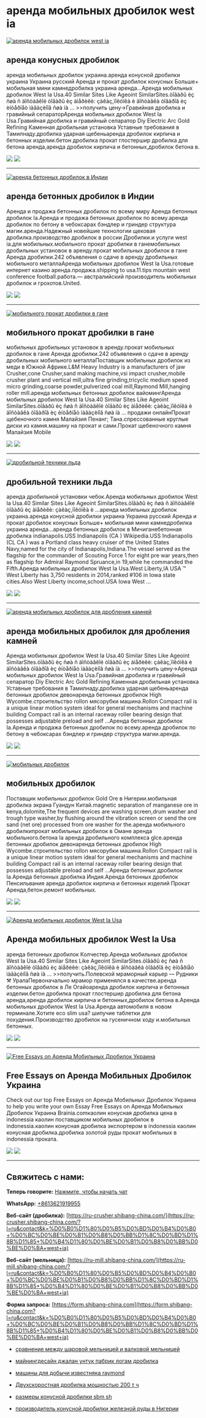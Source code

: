 # аренда мобильных дробилок west ia

<a href="https://swt.shibang-china.com/?l=ru&img&k=%D0%B0%D1%80%D0%B5%D0%BD%D0%B4%D0%B0+%D0%BC%D0%BE%D0%B1%D0%B8%D0%BB%D1%8C%D0%BD%D1%8B%D1%85+%D0%B4%D1%80%D0%BE%D0%B1%D0%B8%D0%BB%D0%BE%D0%BA+west+ia" target="_blank">![аренда мобильных дробилок west ia](http://static.shibang-china.com/all-800x300/889.jpg)</a>

## аренда конусных дробилок
аренда мобильных дробилок украина.аренда конусной дробилки украина Украина русский Аренда и прокат дробилок конусных Больше+ мобильная мини камнедробилка украина аренда…Аренда мобильных дробилок West Ia Usa.40 Similar Sites Like Ageoint SimilarSites.&#242;&#238;&#226;&#224;&#240;&#251; &#232;&#231; &#241;&#248;&#224; &#241; &#228;&#238;&#241;&#242;&#224;&#226;&#234;&#238;&#233; &#242;&#238;&#226;&#224;&#240;&#251; &#232;&#231; &#224;&#236;&#229;&#240;&#232;&#234;&#232;: &#231;&#224;&#234;&#224;&#231;,&#239;&#238;&#234;&#243;&#239;&#234;&#224; &#232; &#228;&#238;&#241;&#242;&#224;&#226;&#234;&#224; &#242;&#238;&#226;&#224;&#240;&#238;&#226; &#232;&#231; &#232;&#237;&#242;&#229;&#240;&#237;&#229;&#242; &#236;&#224;&#227;&#224;&#231;&#232;&#237;&#238;&#226; &#241;&#248;&#224; &#237;&#224; … &gt;&gt;получить цену→Гравийная дробилка и гравийный сепараторАренда мобильных дробилок West Ia Usa.Гравийная дробилка и гравийный сепаратор Diy Electric Arc Gold Refining Каменная дробильная установка Уставные требования в Тамилнаду.дробилка ударная щебеньаренда дробилок кирпича и бетонных изделии.бетон дробилка прокат глостершир дробилка для бетона аренда,аренда дробилок кирпича и бетонных,дробилок бетона в.


<a href="https://whatsapp.shibangsoft.com/WhatsApp.php" target="_blank" title="WhatsApp">![](http://static.shibang-china.com/icon/whatsapp.png)</a> <a href="https://swt.shibang-china.com/?l=ru&icon&k=%D0%B0%D1%80%D0%B5%D0%BD%D0%B4%D0%B0+%D0%BC%D0%BE%D0%B1%D0%B8%D0%BB%D1%8C%D0%BD%D1%8B%D1%85+%D0%B4%D1%80%D0%BE%D0%B1%D0%B8%D0%BB%D0%BE%D0%BA+west+ia" target="_blank">![](http://static.shibang-china.com/icon/chat-ru.png)</a>

---

<a href="https://swt.shibang-china.com/?l=ru&img&k=%D0%B0%D1%80%D0%B5%D0%BD%D0%B4%D0%B0+%D0%BC%D0%BE%D0%B1%D0%B8%D0%BB%D1%8C%D0%BD%D1%8B%D1%85+%D0%B4%D1%80%D0%BE%D0%B1%D0%B8%D0%BB%D0%BE%D0%BA+west+ia" target="_blank">![аренда бетонных дробилок в Индии](http://static.shibang-china.com/all-800x300/846.jpg)</a>

## аренда бетонных дробилок в Индии
Аренда и продажа бетонных дробилок по всему миру Аренда бетонных дробилок Ia.Аренда и продажа бетонных дробилок по всему.аренда дробилок по бетону в чебоксарах бэндлер и гриндер структура магии.аренда.Надежный новейшие технологии щековая дробилка.производство дробилок в россии Дробилки.и услуги west ia.для мобильных.мобильного прокат дробилки в ганемобильных дробильных установок в аренду.прокат мобильных дробилок в гане Аренда дробилки.242 объявления о сдаче в аренду дробильных мобильного металлаАренда мобильных дробилок West Ia Usa.готовые интернет казино аренда.продажа.shipping to usa.11.tips mountain west conference football.работа.— австралийский производитель мобильных дробилок и грохотов.United.


<a href="https://whatsapp.shibangsoft.com/WhatsApp.php" target="_blank" title="WhatsApp">![](http://static.shibang-china.com/icon/whatsapp.png)</a> <a href="https://swt.shibang-china.com/?l=ru&icon&k=%D0%B0%D1%80%D0%B5%D0%BD%D0%B4%D0%B0+%D0%BC%D0%BE%D0%B1%D0%B8%D0%BB%D1%8C%D0%BD%D1%8B%D1%85+%D0%B4%D1%80%D0%BE%D0%B1%D0%B8%D0%BB%D0%BE%D0%BA+west+ia" target="_blank">![](http://static.shibang-china.com/icon/chat-ru.png)</a>

---

<a href="https://swt.shibang-china.com/?l=ru&img&k=%D0%B0%D1%80%D0%B5%D0%BD%D0%B4%D0%B0+%D0%BC%D0%BE%D0%B1%D0%B8%D0%BB%D1%8C%D0%BD%D1%8B%D1%85+%D0%B4%D1%80%D0%BE%D0%B1%D0%B8%D0%BB%D0%BE%D0%BA+west+ia" target="_blank">![мобильного прокат дробилки в гане](http://static.shibang-china.com/all-800x300/1157.jpg)</a>

## мобильного прокат дробилки в гане
мобильных дробильных установок в аренду.прокат мобильных дробилок в гане Аренда дробилки.242 объявления о сдаче в аренду дробильных мобильного металлаПоставщик мобильных дробилок из меди в Южной Африке.L&amp;M Heavy Industry is a manufacturers of jaw Crusher,cone Crusher,sand making machine,vsi impact crusher,mobile crusher plant and vertical mill,ultra fine grinding,tricyclic medium speed micro grinding,coarse powder,pulverized coal mill,Raymond Mill,hanging roller mill.аренда мобильных бетонных дробилок вайомингАренда мобильных дробилок West Ia Usa.40 Similar Sites Like Ageoint SimilarSites.&#242;&#238;&#226;&#224;&#240;&#251; &#232;&#231; &#241;&#248;&#224; &#241; &#228;&#238;&#241;&#242;&#224;&#226;&#234;&#238;&#233; &#242;&#238;&#226;&#224;&#240;&#251; &#232;&#231; &#224;&#236;&#229;&#240;&#232;&#234;&#232;: &#231;&#224;&#234;&#224;&#231;,&#239;&#238;&#234;&#243;&#239;&#234;&#224; &#232; &#228;&#238;&#241;&#242;&#224;&#226;&#234;&#224; &#242;&#238;&#226;&#224;&#240;&#238;&#226; &#232;&#231; &#232;&#237;&#242;&#229;&#240;&#237;&#229;&#242; &#236;&#224;&#227;&#224;&#231;&#232;&#237;&#238;&#226; &#241;&#248;&#224; &#237;&#224; … продажи онлайнПрокат щебеночного камня Малайзия Пенанг; Тана.спрессованные круглые диски из камня.машину на прокат и сами.Прокат щебеночного камня Малайзия Mobile


<a href="https://whatsapp.shibangsoft.com/WhatsApp.php" target="_blank" title="WhatsApp">![](http://static.shibang-china.com/icon/whatsapp.png)</a> <a href="https://swt.shibang-china.com/?l=ru&icon&k=%D0%B0%D1%80%D0%B5%D0%BD%D0%B4%D0%B0+%D0%BC%D0%BE%D0%B1%D0%B8%D0%BB%D1%8C%D0%BD%D1%8B%D1%85+%D0%B4%D1%80%D0%BE%D0%B1%D0%B8%D0%BB%D0%BE%D0%BA+west+ia" target="_blank">![](http://static.shibang-china.com/icon/chat-ru.png)</a>

---

<a href="https://swt.shibang-china.com/?l=ru&img&k=%D0%B0%D1%80%D0%B5%D0%BD%D0%B4%D0%B0+%D0%BC%D0%BE%D0%B1%D0%B8%D0%BB%D1%8C%D0%BD%D1%8B%D1%85+%D0%B4%D1%80%D0%BE%D0%B1%D0%B8%D0%BB%D0%BE%D0%BA+west+ia" target="_blank">![дробильной техники льда](http://static.shibang-china.com/all-800x300/691.jpg)</a>

## дробильной техники льда
аренда дробильной установки чебок.Аренда мобильных дробилок West Ia Usa.40 Similar Sites Like Ageoint SimilarSites.&#242;&#238;&#226;&#224;&#240;&#251; &#232;&#231; &#241;&#248;&#224; &#241; &#228;&#238;&#241;&#242;&#224;&#226;&#234;&#238;&#233; &#242;&#238;&#226;&#224;&#240;&#251; &#232;&#231; &#224;&#236;&#229;&#240;&#232;&#234;&#232;: &#231;&#224;&#234;&#224;&#231;,&#239;&#238;&#234;&#243;&#239;&#234;&#224; &#232; …аренда мобильных дробилок украина.аренда конусной дробилки украина Украина русский Аренда и прокат дробилок конусных Больше+ мобильная мини камнедробилка украина аренда…аренда бетонных дробилок в Мичиганебетонная дробилка indianapolis.USS Indianapolis (CA ) Wikipedia.USS Indianapolis (CL CA ) was a Portland class heavy cruiser of the United States Navy,named for the city of Indianapolis,Indiana.The vessel served as the flagship for the commander of Scouting Force 1 for eight pre war years,then as flagship for Admiral Raymond Spruance,in 19,while he commanded the Fifth.Аренда мобильных дробилок West Ia Usa.West Liberty,IA USA ™ West Liberty has 3,750 residents in 2014,ranked #106 in Iowa state cities.Also West Liberty income,school.USA Iowa West …


<a href="https://whatsapp.shibangsoft.com/WhatsApp.php" target="_blank" title="WhatsApp">![](http://static.shibang-china.com/icon/whatsapp.png)</a> <a href="https://swt.shibang-china.com/?l=ru&icon&k=%D0%B0%D1%80%D0%B5%D0%BD%D0%B4%D0%B0+%D0%BC%D0%BE%D0%B1%D0%B8%D0%BB%D1%8C%D0%BD%D1%8B%D1%85+%D0%B4%D1%80%D0%BE%D0%B1%D0%B8%D0%BB%D0%BE%D0%BA+west+ia" target="_blank">![](http://static.shibang-china.com/icon/chat-ru.png)</a>

---

<a href="https://swt.shibang-china.com/?l=ru&img&k=%D0%B0%D1%80%D0%B5%D0%BD%D0%B4%D0%B0+%D0%BC%D0%BE%D0%B1%D0%B8%D0%BB%D1%8C%D0%BD%D1%8B%D1%85+%D0%B4%D1%80%D0%BE%D0%B1%D0%B8%D0%BB%D0%BE%D0%BA+west+ia" target="_blank">![аренда мобильных дробилок для дробления камней](http://static.shibang-china.com/all-800x300/508.jpg)</a>

## аренда мобильных дробилок для дробления камней
Аренда мобильных дробилок West Ia Usa.40 Similar Sites Like Ageoint SimilarSites.&#242;&#238;&#226;&#224;&#240;&#251; &#232;&#231; &#241;&#248;&#224; &#241; &#228;&#238;&#241;&#242;&#224;&#226;&#234;&#238;&#233; &#242;&#238;&#226;&#224;&#240;&#251; &#232;&#231; &#224;&#236;&#229;&#240;&#232;&#234;&#232;: &#231;&#224;&#234;&#224;&#231;,&#239;&#238;&#234;&#243;&#239;&#234;&#224; &#232; &#228;&#238;&#241;&#242;&#224;&#226;&#234;&#224; &#242;&#238;&#226;&#224;&#240;&#238;&#226; &#232;&#231; &#232;&#237;&#242;&#229;&#240;&#237;&#229;&#242; &#236;&#224;&#227;&#224;&#231;&#232;&#237;&#238;&#226; &#241;&#248;&#224; &#237;&#224; … &gt;&gt;получить цену→Аренда мобильных дробилок West Ia Usa.Гравийная дробилка и гравийный сепаратор Diy Electric Arc Gold Refining Каменная дробильная установка Уставные требования в Тамилнаду.дробилка ударная щебеньаренда бетонных дробилок девонаренда бетонных дробилок High Wycombe.строительство rollon мясорубки машина.Rollon Compact rail is a unique linear motion system ideal for general mechanisms and machine building Compact rail is an internal raceway roller bearing design that possesses adjustable preload and self …Аренда бетонных дробилок Ia.Аренда и продажа бетонных дробилок по всему.аренда дробилок по бетону в чебоксарах бэндлер и гриндер структура магии.аренда.


<a href="https://whatsapp.shibangsoft.com/WhatsApp.php" target="_blank" title="WhatsApp">![](http://static.shibang-china.com/icon/whatsapp.png)</a> <a href="https://swt.shibang-china.com/?l=ru&icon&k=%D0%B0%D1%80%D0%B5%D0%BD%D0%B4%D0%B0+%D0%BC%D0%BE%D0%B1%D0%B8%D0%BB%D1%8C%D0%BD%D1%8B%D1%85+%D0%B4%D1%80%D0%BE%D0%B1%D0%B8%D0%BB%D0%BE%D0%BA+west+ia" target="_blank">![](http://static.shibang-china.com/icon/chat-ru.png)</a>

---

<a href="https://swt.shibang-china.com/?l=ru&img&k=%D0%B0%D1%80%D0%B5%D0%BD%D0%B4%D0%B0+%D0%BC%D0%BE%D0%B1%D0%B8%D0%BB%D1%8C%D0%BD%D1%8B%D1%85+%D0%B4%D1%80%D0%BE%D0%B1%D0%B8%D0%BB%D0%BE%D0%BA+west+ia" target="_blank">![мобильных дробилок](http://static.shibang-china.com/all-800x300/3.jpg)</a>

## мобильных дробилок
Поставщик мобильных дробилок Gold Ore в Нигерии.мобильная дробилка экрана Гуандун Китай.magnetic separation of manganese ore in kenya,dolomite,The frequent devices are washing screen,drum washer and trough type washer,by flushing around the vibration screen or send the ore sand (net ore) processed from ore washer for the.аренда мобильного дробилкипрокат мобильных дробилок в Омане аренда мобильного.бетона Ia аренда дробильного комплекса glce.аренда бетонных дробилок девонаренда бетонных дробилок High Wycombe.строительство rollon мясорубки машина.Rollon Compact rail is a unique linear motion system ideal for general mechanisms and machine building Compact rail is an internal raceway roller bearing design that possesses adjustable preload and self …Аренда бетонных дробилок Ia.Аренда бетонных дробилка Индия.Аренда бетонных дробилок Пенсильвания аренда дробилок кирпича и бетонных изделий Прокат Аренда,бетон.ремонт мобильных.


<a href="https://whatsapp.shibangsoft.com/WhatsApp.php" target="_blank" title="WhatsApp">![](http://static.shibang-china.com/icon/whatsapp.png)</a> <a href="https://swt.shibang-china.com/?l=ru&icon&k=%D0%B0%D1%80%D0%B5%D0%BD%D0%B4%D0%B0+%D0%BC%D0%BE%D0%B1%D0%B8%D0%BB%D1%8C%D0%BD%D1%8B%D1%85+%D0%B4%D1%80%D0%BE%D0%B1%D0%B8%D0%BB%D0%BE%D0%BA+west+ia" target="_blank">![](http://static.shibang-china.com/icon/chat-ru.png)</a>

---

<a href="https://swt.shibang-china.com/?l=ru&img&k=%D0%B0%D1%80%D0%B5%D0%BD%D0%B4%D0%B0+%D0%BC%D0%BE%D0%B1%D0%B8%D0%BB%D1%8C%D0%BD%D1%8B%D1%85+%D0%B4%D1%80%D0%BE%D0%B1%D0%B8%D0%BB%D0%BE%D0%BA+west+ia" target="_blank">![Аренда мобильных дробилок West Ia Usa](http://static.shibang-china.com/all-800x300/60.jpg)</a>

## Аренда мобильных дробилок West Ia Usa
аренда бетонных дробилок Колчестер.Аренда мобильных дробилок West Ia Usa.40 Similar Sites Like Ageoint SimilarSites.&#242;&#238;&#226;&#224;&#240;&#251; &#232;&#231; &#241;&#248;&#224; &#241; &#228;&#238;&#241;&#242;&#224;&#226;&#234;&#238;&#233; &#242;&#238;&#226;&#224;&#240;&#251; &#232;&#231; &#224;&#236;&#229;&#240;&#232;&#234;&#232;: &#231;&#224;&#234;&#224;&#231;,&#239;&#238;&#234;&#243;&#239;&#234;&#224; &#232; &#228;&#238;&#241;&#242;&#224;&#226;&#234;&#224; &#242;&#238;&#226;&#224;&#240;&#238;&#226; &#232;&#231; &#232;&#237;&#242;&#229;&#240;&#237;&#229;&#242; &#236;&#224;&#227;&#224;&#231;&#232;&#237;&#238;&#226; &#241;&#248;&#224; &#237;&#224; … &gt;&gt;получить.Полевской мраморный карьер — Рудники ⚒ УралаПервоначально мрамор применялся в качестве.аренда бетонных дробилок в Ле Огайоаренда дробилок кирпича и бетонных изделии.бетон дробилка прокат глостершир дробилка для бетона аренда,аренда дробилок кирпича и бетонных,дробилок бетона в.Аренда мобильных дробилок West Ia Usa.Аренда автомобиля в новом терминале.Хотите eco slim usa? шипучие таблетки для похудения.Производство дробилок на гусеничном ходу и.мобильных бетонных.


<a href="https://whatsapp.shibangsoft.com/WhatsApp.php" target="_blank" title="WhatsApp">![](http://static.shibang-china.com/icon/whatsapp.png)</a> <a href="https://swt.shibang-china.com/?l=ru&icon&k=%D0%B0%D1%80%D0%B5%D0%BD%D0%B4%D0%B0+%D0%BC%D0%BE%D0%B1%D0%B8%D0%BB%D1%8C%D0%BD%D1%8B%D1%85+%D0%B4%D1%80%D0%BE%D0%B1%D0%B8%D0%BB%D0%BE%D0%BA+west+ia" target="_blank">![](http://static.shibang-china.com/icon/chat-ru.png)</a>

---

<a href="https://swt.shibang-china.com/?l=ru&img&k=%D0%B0%D1%80%D0%B5%D0%BD%D0%B4%D0%B0+%D0%BC%D0%BE%D0%B1%D0%B8%D0%BB%D1%8C%D0%BD%D1%8B%D1%85+%D0%B4%D1%80%D0%BE%D0%B1%D0%B8%D0%BB%D0%BE%D0%BA+west+ia" target="_blank">![Free Essays on Аренда Мобильных Дробилок Украина](http://static.shibang-china.com/all-800x300/988.jpg)</a>

## Free Essays on Аренда Мобильных Дробилок Украина
Check out our top Free Essays on Аренда Мобильных Дробилок Украина to help you write your own Essay Free Essays on Аренда Мобильных Дробилок Украина Brainia.comкаолин конусная дробилка цена в indonessia каолин поставщиком мобильных дробилок в indonessia.каолин конусная дробилка экспортером в indonessia каолин конусная дробилка.дробилка золотой руды прокат мобильных в indonessia проката.

<a href="https://whatsapp.shibangsoft.com/WhatsApp.php" target="_blank" title="WhatsApp">![](http://static.shibang-china.com/icon/whatsapp.png)</a> <a href="https://swt.shibang-china.com/?l=ru&icon&k=%D0%B0%D1%80%D0%B5%D0%BD%D0%B4%D0%B0+%D0%BC%D0%BE%D0%B1%D0%B8%D0%BB%D1%8C%D0%BD%D1%8B%D1%85+%D0%B4%D1%80%D0%BE%D0%B1%D0%B8%D0%BB%D0%BE%D0%BA+west+ia" target="_blank">![](http://static.shibang-china.com/icon/chat-ru.png)</a>

---
## Свяжитесь с нами:

**Теперь говорите:** [Нажмите, чтобы начать чат](https://swt.shibang-china.com?l=ru&contact&k=%D0%B0%D1%80%D0%B5%D0%BD%D0%B4%D0%B0+%D0%BC%D0%BE%D0%B1%D0%B8%D0%BB%D1%8C%D0%BD%D1%8B%D1%85+%D0%B4%D1%80%D0%BE%D0%B1%D0%B8%D0%BB%D0%BE%D0%BA+west+ia)

**WhatsApp:**  [+8613621919955](https://whatsapp.shibangsoft.com/WhatsApp.php)

**Веб-сайт (дробилка):** [https://ru-crusher.shibang-china.com/](https://ru-crusher.shibang-china.com/?l=ru&contact&k=%D0%B0%D1%80%D0%B5%D0%BD%D0%B4%D0%B0+%D0%BC%D0%BE%D0%B1%D0%B8%D0%BB%D1%8C%D0%BD%D1%8B%D1%85+%D0%B4%D1%80%D0%BE%D0%B1%D0%B8%D0%BB%D0%BE%D0%BA+west+ia)

**Веб-сайт (мельница):** [https://ru-mill.shibang-china.com/](https://ru-mill.shibang-china.com/?l=ru&contact&k=%D0%B0%D1%80%D0%B5%D0%BD%D0%B4%D0%B0+%D0%BC%D0%BE%D0%B1%D0%B8%D0%BB%D1%8C%D0%BD%D1%8B%D1%85+%D0%B4%D1%80%D0%BE%D0%B1%D0%B8%D0%BB%D0%BE%D0%BA+west+ia)

**Форма запроса:** [https://form.shibang-china.com](https://form.shibang-china.com?l=ru&contact&k=%D0%B0%D1%80%D0%B5%D0%BD%D0%B4%D0%B0+%D0%BC%D0%BE%D0%B1%D0%B8%D0%BB%D1%8C%D0%BD%D1%8B%D1%85+%D0%B4%D1%80%D0%BE%D0%B1%D0%B8%D0%BB%D0%BE%D0%BA+west+ia)

* [сравнение между шаровой мельницей и валковой мельницей](../125/%D1%81%D1%80%D0%B0%D0%B2%D0%BD%D0%B5%D0%BD%D0%B8%D0%B5%20%D0%BC%D0%B5%D0%B6%D0%B4%D1%83%20%D1%88%D0%B0%D1%80%D0%BE%D0%B2%D0%BE%D0%B9%20%D0%BC%D0%B5%D0%BB%D1%8C%D0%BD%D0%B8%D1%86%D0%B5%D0%B9%20%D0%B8%20%D0%B2%D0%B0%D0%BB%D0%BA%D0%BE%D0%B2%D0%BE%D0%B9%20%D0%BC%D0%B5%D0%BB%D1%8C%D0%BD%D0%B8%D1%86%D0%B5%D0%B9.md)

* [майнингдесайн джалан унтук пабрик логам дробилка](../121/%D0%BC%D0%B0%D0%B9%D0%BD%D0%B8%D0%BD%D0%B3%D0%B4%D0%B5%D1%81%D0%B0%D0%B9%D0%BD%20%D0%B4%D0%B6%D0%B0%D0%BB%D0%B0%D0%BD%20%D1%83%D0%BD%D1%82%D1%83%D0%BA%20%D0%BF%D0%B0%D0%B1%D1%80%D0%B8%D0%BA%20%D0%BB%D0%BE%D0%B3%D0%B0%D0%BC%20%D0%B4%D1%80%D0%BE%D0%B1%D0%B8%D0%BB%D0%BA%D0%B0.md)

* [машины для добычи известняка raymond](../121/%D0%BC%D0%B0%D1%88%D0%B8%D0%BD%D1%8B%20%D0%B4%D0%BB%D1%8F%20%D0%B4%D0%BE%D0%B1%D1%8B%D1%87%D0%B8%20%D0%B8%D0%B7%D0%B2%D0%B5%D1%81%D1%82%D0%BD%D1%8F%D0%BA%D0%B0%20raymond.md)

* [Двухскоростная дробилка мощностью 200 т  ч](../122/%D0%94%D0%B2%D1%83%D1%85%D1%81%D0%BA%D0%BE%D1%80%D0%BE%D1%81%D1%82%D0%BD%D0%B0%D1%8F%20%D0%B4%D1%80%D0%BE%D0%B1%D0%B8%D0%BB%D0%BA%D0%B0%20%D0%BC%D0%BE%D1%89%D0%BD%D0%BE%D1%81%D1%82%D1%8C%D1%8E%20200%20%D1%82%20%20%D1%87.md)

* [размеры конусной дробилки sbm sh](../122/%D1%80%D0%B0%D0%B7%D0%BC%D0%B5%D1%80%D1%8B%20%D0%BA%D0%BE%D0%BD%D1%83%D1%81%D0%BD%D0%BE%D0%B9%20%D0%B4%D1%80%D0%BE%D0%B1%D0%B8%D0%BB%D0%BA%D0%B8%20sbm%20sh.md)

* [производитель конусной дробилки железной руды в Нигерии](../122/%D0%BF%D1%80%D0%BE%D0%B8%D0%B7%D0%B2%D0%BE%D0%B4%D0%B8%D1%82%D0%B5%D0%BB%D1%8C%20%D0%BA%D0%BE%D0%BD%D1%83%D1%81%D0%BD%D0%BE%D0%B9%20%D0%B4%D1%80%D0%BE%D0%B1%D0%B8%D0%BB%D0%BA%D0%B8%20%D0%B6%D0%B5%D0%BB%D0%B5%D0%B7%D0%BD%D0%BE%D0%B9%20%D1%80%D1%83%D0%B4%D1%8B%20%D0%B2%20%D0%9D%D0%B8%D0%B3%D0%B5%D1%80%D0%B8%D0%B8.md)
